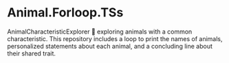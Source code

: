 # Animal.Forloop.TSs
AnimalCharacteristicExplorer 🐾 exploring animals with a common characteristic. This repository includes a loop to print the names of animals, personalized statements about each animal, and a concluding line about their shared trait. 
